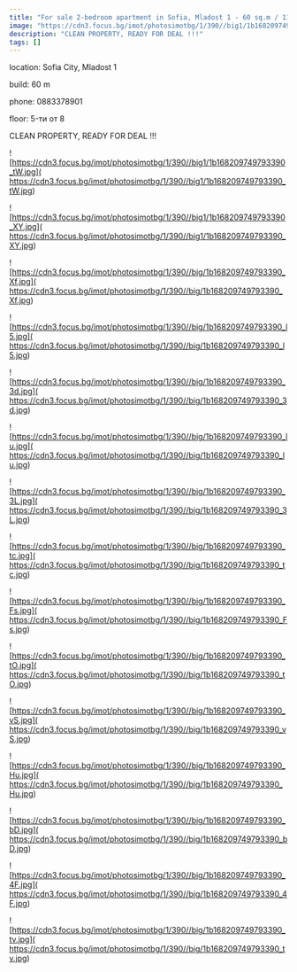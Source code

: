 ```yaml
---
title: "For sale 2-bedroom apartment in Sofia, Mladost 1 - 60 sq.m / 119900 EUR :: imot.bg Ad"
image: "https://cdn3.focus.bg/imot/photosimotbg/1/390//big1/1b168209749793390_7R.jpg"
description: "CLEAN PROPERTY, READY FOR DEAL !!!"
tags: []
---
```


location: Sofia City, Mladost 1

build: 60 m

phone: 0883378901

floor: 5-ти от 8

CLEAN PROPERTY, READY FOR DEAL !!!


![https://cdn3.focus.bg/imot/photosimotbg/1/390//big1/1b168209749793390_tW.jpg]( https://cdn3.focus.bg/imot/photosimotbg/1/390//big1/1b168209749793390_tW.jpg)


![https://cdn3.focus.bg/imot/photosimotbg/1/390//big1/1b168209749793390_XY.jpg]( https://cdn3.focus.bg/imot/photosimotbg/1/390//big1/1b168209749793390_XY.jpg)


![https://cdn3.focus.bg/imot/photosimotbg/1/390//big/1b168209749793390_Xf.jpg]( https://cdn3.focus.bg/imot/photosimotbg/1/390//big/1b168209749793390_Xf.jpg)


![https://cdn3.focus.bg/imot/photosimotbg/1/390//big/1b168209749793390_l5.jpg]( https://cdn3.focus.bg/imot/photosimotbg/1/390//big/1b168209749793390_l5.jpg)


![https://cdn3.focus.bg/imot/photosimotbg/1/390//big/1b168209749793390_3d.jpg]( https://cdn3.focus.bg/imot/photosimotbg/1/390//big/1b168209749793390_3d.jpg)


![https://cdn3.focus.bg/imot/photosimotbg/1/390//big/1b168209749793390_lu.jpg]( https://cdn3.focus.bg/imot/photosimotbg/1/390//big/1b168209749793390_lu.jpg)


![https://cdn3.focus.bg/imot/photosimotbg/1/390//big/1b168209749793390_3L.jpg]( https://cdn3.focus.bg/imot/photosimotbg/1/390//big/1b168209749793390_3L.jpg)


![https://cdn3.focus.bg/imot/photosimotbg/1/390//big/1b168209749793390_tc.jpg]( https://cdn3.focus.bg/imot/photosimotbg/1/390//big/1b168209749793390_tc.jpg)


![https://cdn3.focus.bg/imot/photosimotbg/1/390//big/1b168209749793390_Fs.jpg]( https://cdn3.focus.bg/imot/photosimotbg/1/390//big/1b168209749793390_Fs.jpg)


![https://cdn3.focus.bg/imot/photosimotbg/1/390//big/1b168209749793390_tO.jpg]( https://cdn3.focus.bg/imot/photosimotbg/1/390//big/1b168209749793390_tO.jpg)


![https://cdn3.focus.bg/imot/photosimotbg/1/390//big/1b168209749793390_vS.jpg]( https://cdn3.focus.bg/imot/photosimotbg/1/390//big/1b168209749793390_vS.jpg)


![https://cdn3.focus.bg/imot/photosimotbg/1/390//big/1b168209749793390_Hu.jpg]( https://cdn3.focus.bg/imot/photosimotbg/1/390//big/1b168209749793390_Hu.jpg)


![https://cdn3.focus.bg/imot/photosimotbg/1/390//big/1b168209749793390_bD.jpg]( https://cdn3.focus.bg/imot/photosimotbg/1/390//big/1b168209749793390_bD.jpg)


![https://cdn3.focus.bg/imot/photosimotbg/1/390//big/1b168209749793390_4F.jpg]( https://cdn3.focus.bg/imot/photosimotbg/1/390//big/1b168209749793390_4F.jpg)


![https://cdn3.focus.bg/imot/photosimotbg/1/390//big/1b168209749793390_tv.jpg]( https://cdn3.focus.bg/imot/photosimotbg/1/390//big/1b168209749793390_tv.jpg)


